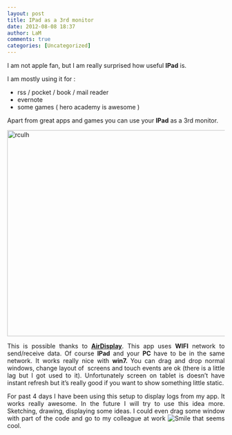 ```yaml
---
layout: post
title: IPad as a 3rd monitor
date: 2012-08-08 18:37
author: LaM
comments: true
categories: [Uncategorized]
---
```

<p>I am not apple fan, but I am really surprised how useful <strong>IPad</strong> is.</p>  <p>I am mostly using it for :</p>  <ul>   <li>rss / pocket / book / mail reader </li>    <li>evernote </li>    <li>some games ( hero academy is awesome ) </li> </ul>  <p>Apart from great apps and games you can use your <strong>IPad</strong> as a 3rd monitor.</p>  <p><a href="http://www.mfranc.com/wp-content/uploads/2012/08/rculh.jpg"><img style="background-image: none; border-right-width: 0px; padding-left: 0px; padding-right: 0px; display: block; float: none; border-top-width: 0px; border-bottom-width: 0px; margin-left: auto; border-left-width: 0px; margin-right: auto; padding-top: 0px" title="rculh" border="0" alt="rculh" src="http://www.mfranc.com/wp-content/uploads/2012/08/rculh_thumb.jpg" width="634" height="476" /></a></p>  <p align="justify">This is possible thanks to <strong><a href="http://avatron.com/apps/air-display/">AirDisplay</a></strong>. This app uses <strong>WIFI</strong> network to send/receive data. Of course <strong>IPad</strong> and your <strong>PC </strong>have to be in the same network. It works really nice with <strong>win7. </strong>You can drag and drop normal windows, change layout of&#160; screens and touch events are ok (there is a little lag but I got used to it). Unfortunately screen on tablet is doesn’t have instant refresh but it’s really good if you want to show something little static.</p>  <p align="justify">For past 4 days I have been using this setup to display logs from my app. It works really awesome. In the future I will try to use this idea more. Sketching, drawing, displaying some ideas. I could even drag some window with part of the code and go to my colleague at work <img style="border-bottom-style: none; border-left-style: none; border-top-style: none; border-right-style: none" class="wlEmoticon wlEmoticon-smile" alt="Smile" src="http://www.mfranc.com/wp-content/uploads/2012/08/wlEmoticon-smile.png" /> that seems cool.</p>
